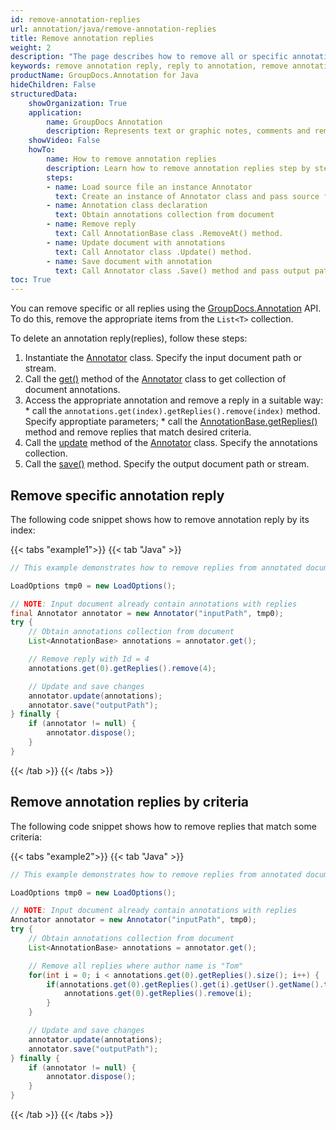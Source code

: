 ```yaml
---
id: remove-annotation-replies
url: annotation/java/remove-annotation-replies
title: Remove annotation replies
weight: 2
description: "The page describes how to remove all or specific annotation replies when collaborate over document using GroupDocs.Annotation for Java API."
keywords: remove annotation reply, reply to annotation, remove annotation comment
productName: GroupDocs.Annotation for Java
hideChildren: False
structuredData:
    showOrganization: True
    application:    
        name: GroupDocs Annotation
        description: Represents text or graphic notes, comments and remarks attached to a specific part of the content of the document using Java
    showVideo: False
    howTo:
        name: How to remove annotation replies
        description: Learn how to remove annotation replies step by step
        steps:
        - name: Load source file an instance Annotator
          text: Create an instance of Annotator class and pass source file path as a constructor parameter. You may specify absolute or relative file path as per your requirements. 
        - name: Annotation class declaration
          text: Obtain annotations collection from document
        - name: Remove reply 
          text: Call AnnotationBase class .RemoveAt() method.
        - name: Update document with annotations
          text: Call Annotator class .Update() method.
        - name: Save document with annotation
          text: Call Annotator class .Save() method and pass output path file.
toc: True
---
```

You can remove specific or all replies using the [GroupDocs.Annotation](https://products.groupdocs.com/annotation/java) API. To do this, remove the appropriate items from the `List<T>` collection. 

To delete an annotation reply(replies), follow these steps:

1.   Instantiate the [Annotator](https://reference.groupdocs.com/java/annotation/com.groupdocs.annotation/Annotator) class. Specify the input document path or stream.
2.   Call the [get()](https://reference.groupdocs.com/annotation/java/com.groupdocs.annotation/annotator/#get--) method of the [Annotator](https://reference.groupdocs.com/java/annotation/com.groupdocs.annotation/Annotator) class to get collection of document annotations.
3.   Access the appropriate annotation and remove a reply in a suitable way:
    *   call the `annotations.get(index).getReplies().remove(index)` method. Specify approptiate parameters;
    *   call the [AnnotationBase.getReplies()](https://reference.groupdocs.com/annotation/java/com.groupdocs.annotation.models.annotationmodels/annotationbase/#getReplies--) method and remove replies that match desired criteria.
4.   Call the [update](https://reference.groupdocs.com/annotation/java/com.groupdocs.annotation/annotator/#update-java.util.List-com.groupdocs.annotation.models.annotationmodels.AnnotationBase--) method of the [Annotator](https://reference.groupdocs.com/java/annotation/com.groupdocs.annotation/Annotator) class. Specify the annotations collection.
5.   Call the [save()](https://reference.groupdocs.com/annotation/java/com.groupdocs.annotation/annotator/#save--) method. Specify the output document path or stream.
    

## Remove specific annotation reply 

The following code snippet shows how to remove annotation reply by its index:

{{< tabs "example1">}}
{{< tab "Java" >}}
```java
// This example demonstrates how to remove replies from annotated document by reply Id.

LoadOptions tmp0 = new LoadOptions();

// NOTE: Input document already contain annotations with replies
final Annotator annotator = new Annotator("inputPath", tmp0);
try {
    // Obtain annotations collection from document
    List<AnnotationBase> annotations = annotator.get();

    // Remove reply with Id = 4
    annotations.get(0).getReplies().remove(4);

    // Update and save changes
    annotator.update(annotations);
    annotator.save("outputPath");
} finally {
    if (annotator != null) {
        annotator.dispose();
    }
}
```
{{< /tab >}}
{{< /tabs >}}

## Remove annotation replies by criteria

The following code snippet shows how to remove replies that match some criteria:

{{< tabs "example2">}}
{{< tab "Java" >}}
```java
// This example demonstrates how to remove replies from annotated document by user name.

LoadOptions tmp0 = new LoadOptions();

// NOTE: Input document already contain annotations with replies
Annotator annotator = new Annotator("inputPath", tmp0);
try {
    // Obtain annotations collection from document
    List<AnnotationBase> annotations = annotator.get();

    // Remove all replies where author name is "Tom"           
    for(int i = 0; i < annotations.get(0).getReplies().size(); i++) {
        if(annotations.get(0).getReplies().get(i).getUser().getName().toString().equals("Tom")) {
            annotations.get(0).getReplies().remove(i);
        }
    }

    // Update and save changes
    annotator.update(annotations);
    annotator.save("outputPath");
} finally {
    if (annotator != null) {
        annotator.dispose();
    }
}
```
{{< /tab >}}
{{< /tabs >}}
